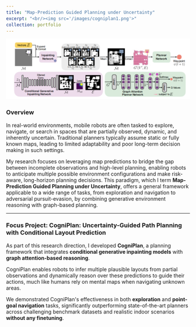 ```yaml
---
title: "Map-Prediction Guided Planning under Uncertainty"
excerpt: "<br/><img src='/images/cogniplan1.png'>"
collection: portfolio
---
```


![CogniPlan Project](/images/inpainting2.png)

### Overview

In real-world environments, mobile robots are often tasked to explore, navigate, or search in spaces that are partially observed, dynamic, and inherently uncertain. Traditional planners typically assume static or fully known maps, leading to limited adaptability and poor long-term decision making in such settings.

My research focuses on leveraging map predictions to bridge the gap between incomplete observations and high-level planning, enabling robots to anticipate multiple possible environment configurations and make risk-aware, long-horizon planning decisions. This paradigm, which I term **Map-Prediction Guided Planning under Uncertainty**, offers a general framework applicable to a wide range of tasks, from exploration and navigation to adversarial pursuit-evasion, by combining generative environment reasoning with graph-based planning.

---

### Focus Project: CogniPlan: Uncertainty-Guided Path Planning with Conditional Layout Prediction

As part of this research direction, I developed **CogniPlan**, a planning framework that integrates **conditional generative inpainting models** with **graph attention-based reasoning**.

CogniPlan enables robots to infer multiple plausible layouts from partial observations and dynamically reason over these predictions to guide their actions, much like humans rely on mental maps when navigating unknown areas.

We demonstrated CogniPlan's effectiveness in both **exploration** and **point-goal navigation** tasks, significantly outperforming state-of-the-art planners across challenging benchmark datasets and realistic indoor scenarios **without any finetuning**.


